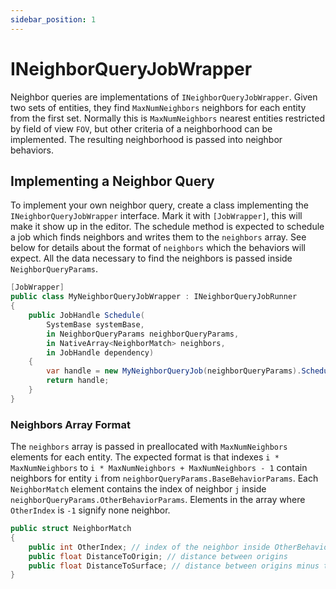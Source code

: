 ```yaml
---
sidebar_position: 1
---
```


# INeighborQueryJobWrapper

Neighbor queries are implementations of `INeighborQueryJobWrapper`. Given two sets of entities, they find `MaxNumNeighbors` neighbors for each entity from the first set. Normally this is `MaxNumNeighbors` nearest entities restricted by field of view `FOV`, but other criteria of a neighborhood can be implemented. The resulting neighborhood is passed into neighbor behaviors.

## Implementing a Neighbor Query

To implement your own neighbor query, create a class implementing the `INeighborQueryJobWrapper` interface. Mark it with `[JobWrapper]`, this will make it show up in the editor. The schedule method is expected to schedule a job which finds neighbors and writes them to the `neighbors` array. See below for details about the format of `neighbors` which the behaviors will expect. All the data necessary to find the neighbors is passed inside `NeighborQueryParams`.

```csharp title="MyNeighborQueryJobWrapper.cs"
[JobWrapper]
public class MyNeighborQueryJobWrapper : INeighborQueryJobRunner
{
    public JobHandle Schedule(
        SystemBase systemBase,
        in NeighborQueryParams neighborQueryParams,
        in NativeArray<NeighborMatch> neighbors,
        in JobHandle dependency)
    {
        var handle = new MyNeighborQueryJob(neighborQueryParams).Schedule(dependency);
        return handle;
    }
}
```

### Neighbors Array Format

The `neighbors` array is passed in preallocated with `MaxNumNeighbors` elements for each entity. The expected format is that indexes `i * MaxNumNeighbors` to `i * MaxNumNeighbors + MaxNumNeighbors - 1` contain neighbors for entity `i` from `neighborQueryParams.BaseBehaviorParams`. Each `NeighborMatch` element contains the index of neighbor `j` inside `neighborQueryParams.OtherBehaviorParams`. Elements in the array where `OtherIndex` is `-1` signify none neighbor. 

```csharp title="INeighborQueryJobWrapper.cs"
public struct NeighborMatch
{
    public int OtherIndex; // index of the neighbor inside OtherBehaviorParams
    public float DistanceToOrigin; // distance between origins
    public float DistanceToSurface; // distance between origins minus the radii of the two entities
}
```